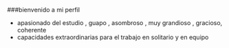###bienvenido a mi perfil
* apasionado del estudio , guapo , asombroso , muy grandioso , gracioso, coherente
* capacidades extraordinarias para el trabajo en solitario y en equipo
